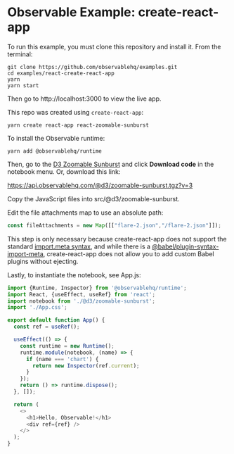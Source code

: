 # Observable Example: create-react-app

To run this example, you must clone this repository and install it. From the terminal:

```
git clone https://github.com/observablehq/examples.git
cd examples/react-create-react-app
yarn
yarn start
```

Then go to http://localhost:3000 to view the live app.

This repo was created using `create-react-app`:

```
yarn create react-app react-zoomable-sunburst
```

To install the Observable runtime:

```
yarn add @observablehq/runtime
```

Then, go to the [D3 Zoomable Sunburst](https://observablehq.com/@d3/zoomable-sunburst) and click **Download code** in the notebook menu. Or, download this link:

https://api.observablehq.com/@d3/zoomable-sunburst.tgz?v=3

Copy the JavaScript files into src/@d3/zoomable-sunburst.

Edit the file attachments map to use an absolute path:

```js
const fileAttachments = new Map([["flare-2.json","/flare-2.json"]]);
```

This step is only necessary because create-react-app does not support the standard [import.meta syntax](https://developer.mozilla.org/en-US/docs/Web/JavaScript/Reference/Statements/import.meta), and while there is a [@babel/plugin-syntax-import-meta](https://www.npmjs.com/package/@babel/plugin-syntax-import-meta), create-react-app does not allow you to add custom Babel plugins without ejecting.

Lastly, to instantiate the notebook, see App.js:

```js
import {Runtime, Inspector} from '@observablehq/runtime';
import React, {useEffect, useRef} from 'react';
import notebook from './@d3/zoomable-sunburst';
import './App.css';

export default function App() {
  const ref = useRef();

  useEffect(() => {
    const runtime = new Runtime();
    runtime.module(notebook, (name) => {
      if (name === 'chart') {
        return new Inspector(ref.current);
      }
    });
    return () => runtime.dispose();
  }, []);

  return (
    <>
      <h1>Hello, Observable!</h1>
      <div ref={ref} />
    </>
  );
}
```
